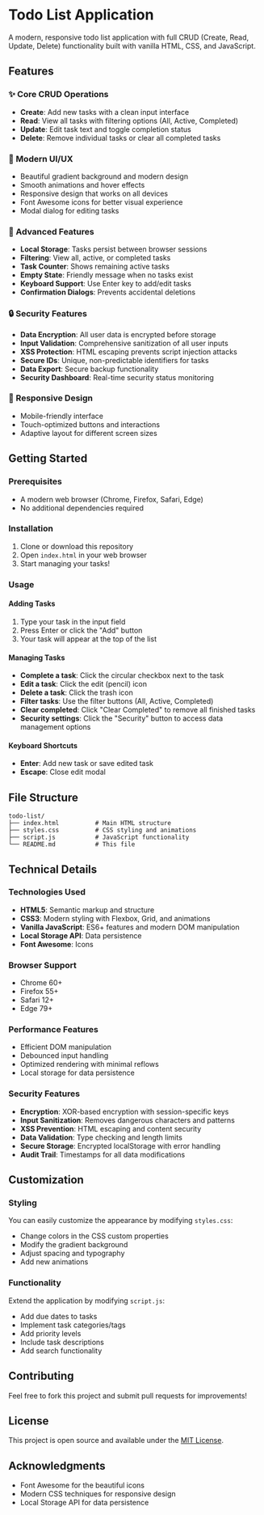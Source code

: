 # Todo List Application

A modern, responsive todo list application with full CRUD (Create, Read, Update, Delete) functionality built with vanilla HTML, CSS, and JavaScript.

## Features

### ✨ Core CRUD Operations
- **Create**: Add new tasks with a clean input interface
- **Read**: View all tasks with filtering options (All, Active, Completed)
- **Update**: Edit task text and toggle completion status
- **Delete**: Remove individual tasks or clear all completed tasks

### 🎨 Modern UI/UX
- Beautiful gradient background and modern design
- Smooth animations and hover effects
- Responsive design that works on all devices
- Font Awesome icons for better visual experience
- Modal dialog for editing tasks

### 🔧 Advanced Features
- **Local Storage**: Tasks persist between browser sessions
- **Filtering**: View all, active, or completed tasks
- **Task Counter**: Shows remaining active tasks
- **Empty State**: Friendly message when no tasks exist
- **Keyboard Support**: Use Enter key to add/edit tasks
- **Confirmation Dialogs**: Prevents accidental deletions

### 🔒 Security Features
- **Data Encryption**: All user data is encrypted before storage
- **Input Validation**: Comprehensive sanitization of all user inputs
- **XSS Protection**: HTML escaping prevents script injection attacks
- **Secure IDs**: Unique, non-predictable identifiers for tasks
- **Data Export**: Secure backup functionality
- **Security Dashboard**: Real-time security status monitoring

### 📱 Responsive Design
- Mobile-friendly interface
- Touch-optimized buttons and interactions
- Adaptive layout for different screen sizes

## Getting Started

### Prerequisites
- A modern web browser (Chrome, Firefox, Safari, Edge)
- No additional dependencies required

### Installation
1. Clone or download this repository
2. Open `index.html` in your web browser
3. Start managing your tasks!

### Usage

#### Adding Tasks
1. Type your task in the input field
2. Press Enter or click the "Add" button
3. Your task will appear at the top of the list

#### Managing Tasks
- **Complete a task**: Click the circular checkbox next to the task
- **Edit a task**: Click the edit (pencil) icon
- **Delete a task**: Click the trash icon
- **Filter tasks**: Use the filter buttons (All, Active, Completed)
- **Clear completed**: Click "Clear Completed" to remove all finished tasks
- **Security settings**: Click the "Security" button to access data management options

#### Keyboard Shortcuts
- **Enter**: Add new task or save edited task
- **Escape**: Close edit modal

## File Structure

```
todo-list/
├── index.html          # Main HTML structure
├── styles.css          # CSS styling and animations
├── script.js           # JavaScript functionality
└── README.md           # This file
```

## Technical Details

### Technologies Used
- **HTML5**: Semantic markup and structure
- **CSS3**: Modern styling with Flexbox, Grid, and animations
- **Vanilla JavaScript**: ES6+ features and modern DOM manipulation
- **Local Storage API**: Data persistence
- **Font Awesome**: Icons

### Browser Support
- Chrome 60+
- Firefox 55+
- Safari 12+
- Edge 79+

### Performance Features
- Efficient DOM manipulation
- Debounced input handling
- Optimized rendering with minimal reflows
- Local storage for data persistence

### Security Features
- **Encryption**: XOR-based encryption with session-specific keys
- **Input Sanitization**: Removes dangerous characters and patterns
- **XSS Prevention**: HTML escaping and content security
- **Data Validation**: Type checking and length limits
- **Secure Storage**: Encrypted localStorage with error handling
- **Audit Trail**: Timestamps for all data modifications

## Customization

### Styling
You can easily customize the appearance by modifying `styles.css`:
- Change colors in the CSS custom properties
- Modify the gradient background
- Adjust spacing and typography
- Add new animations

### Functionality
Extend the application by modifying `script.js`:
- Add due dates to tasks
- Implement task categories/tags
- Add priority levels
- Include task descriptions
- Add search functionality

## Contributing

Feel free to fork this project and submit pull requests for improvements!

## License

This project is open source and available under the [MIT License](LICENSE).

## Acknowledgments

- Font Awesome for the beautiful icons
- Modern CSS techniques for responsive design
- Local Storage API for data persistence 